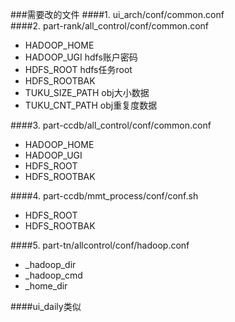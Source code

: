 ###需要改的文件
####1. ui_arch/conf/common.conf  
####2. part-rank/all_control/conf/common.conf     

* HADOOP_HOME   
* HADOOP_UGI   hdfs账户密码
* HDFS_ROOT  hdfs任务root  
* HDFS_ROOTBAK
* TUKU_SIZE_PATH  obj大小数据
* TUKU_CNT_PATH obj重复度数据

####3. part-ccdb/all_control/conf/common.conf
* HADOOP_HOME
* HADOOP_UGI
* HDFS_ROOT
* HDFS_ROOTBAK

####4. part-ccdb/mmt_process/conf/conf.sh
* HDFS_ROOT
* HDFS_ROOTBAK

####5. part-tn/allcontrol/conf/hadoop.conf
* _hadoop_dir
* _hadoop_cmd
* _home_dir

####ui_daily类似

